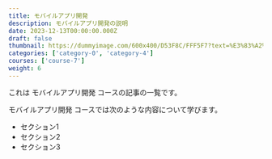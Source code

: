 ```yaml
---
title: モバイルアプリ開発
description: モバイルアプリ開発の説明
date: 2023-12-13T00:00:00.000Z
draft: false
thumbnail: https://dummyimage.com/600x400/D53F8C/FFF5F7?text=%E3%83%A2%E3%83%90%E3%82%A4%E3%83%AB%E3%82%A2%E3%83%97%E3%83%AA%E9%96%8B%E7%99%BA
categories: ['category-0', 'category-4']
courses: ['course-7']
weight: 6
---
```


これは モバイルアプリ開発 コースの記事の一覧です。

  モバイルアプリ開発 コースでは次のような内容について学びます。

  - セクション1
  - セクション2
  - セクション3